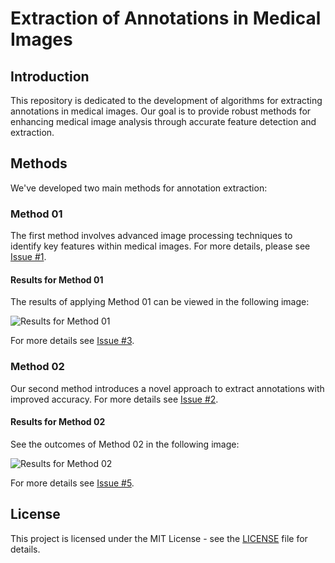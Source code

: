 # Extraction of Annotations in Medical Images

## Introduction
This repository is dedicated to the development of algorithms for extracting annotations in medical images. Our goal is to provide robust methods for enhancing medical image analysis through accurate feature detection and extraction.

## Methods

We've developed two main methods for annotation extraction:

### Method 01

The first method involves advanced image processing techniques to identify key features within medical images. For more details, please see [Issue #1](https://github.com/khadidjasift/Extraction-of-annotations/issues/1#issue-2204059746).

#### Results for Method 01

The results of applying Method 01 can be viewed in the following image:

![Results for Method 01]([URL_TO_RESULT_IMAGE_FOR_METHOD_01](https://github.com/khadidjasift/Extraction-of-annotations/issues/3#issue-2204060804))

For more details see [Issue #3](https://github.com/khadidjasift/Extraction-of-annotations/issues/3#issue-2204060804).

### Method 02

Our second method introduces a novel approach to extract annotations with improved accuracy. For more details see [Issue #2](https://github.com/khadidjasift/Extraction-of-annotations/issues/2#issue-2204060391).

#### Results for Method 02

See the outcomes of Method 02 in the following image:

![Results for Method 02]([URL_TO_RESULT_IMAGE_FOR_METHOD_02](https://github.com/khadidjasift/Extraction-of-annotations/issues/5#issue-2204061706))

For more details see [Issue #5](https://github.com/khadidjasift/Extraction-of-annotations/issues/5#issue-2204061706).

## License

This project is licensed under the MIT License - see the [LICENSE](https://github.com/khadidjasift/Extraction-of-annotations/blob/main/LICENSE) file for details.
